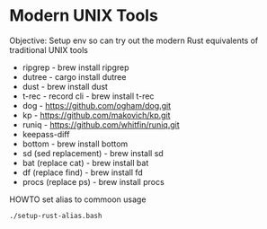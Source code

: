 # Modern UNIX Tools

Objective: Setup env so can try out the modern Rust equivalents of traditional UNIX tools

- ripgrep - brew install ripgrep
- dutree - cargo install dutree
- dust - brew install dust
- t-rec - record cli - brew install t-rec
- dog - https://github.com/ogham/dog.git
- kp - https://github.com/makovich/kp.git
- runiq - https://github.com/whitfin/runiq.git
- keepass-diff
- bottom - brew install bottom
- sd (sed replacement) - brew install sd
- bat (replace cat) - brew install bat
- df (replace find) - brew install fd
- procs  (replace ps) - brew install procs

HOWTO set alias to commoon usage
```
./setup-rust-alias.bash
```

